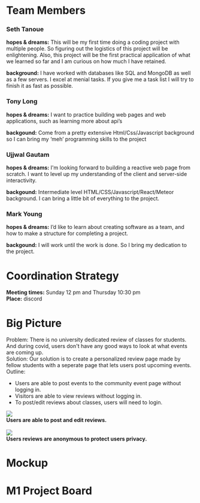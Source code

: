 
# Team Members

### Seth Tanoue

<b>hopes & dreams:</b> This will be my first time doing a coding project with multiple people. So figuring out the logistics of this project will be enlightening. Also, this project will be the first practical application of what we learned so far and I am curious on how much I have retained.

<b>background:</b> I have worked with databases like SQL and MongoDB as well as a few servers. I excel at menial tasks. If you give me a task list I will try to finish it as fast as possible.

### Tony Long
<b>hopes & dreams:</b> I want to practice building web pages and web applications, such as learning more about api’s

<b>backgound:</b> Come from a pretty extensive Html/Css/Javascript background so I can bring my ‘meh’ programming skills to the project

### Ujjwal Gautam
<b>hopes & dreams:</b> I'm looking forward to building a reactive web page from scratch. I want to level up my understanding of the client and server-side interactivity.

<b>backgound:</b> Intermediate level HTML/CSS/Javascript/React/Meteor background. I can bring a little bit of everything to the project.

### Mark Young
<b>hopes & dreams:</b> I’d like to learn about creating software as a team, and how to make a structure for completing a project.

<b>backgound:</b> I will work until the work is done. So I bring my dedication to the project.

# Coordination Strategy
<b>Meeting times:</b> Sunday 12 pm and Thursday 10:30 pm <br>
<b>Place:</b> discord

# Big Picture
Problem: There is no university dedicated review of classes for students. And during covid, users don't have any good ways to look at what events are coming up. <br>
Solution: Our solution is to create a personalized review page made by fellow students with a seperate page that lets users post upcoming events.  <br>
Outline:
<ul>
  <li> Users are able to post events to the community event page without logging in. </li>
  <li> Visitors are able to view reviews without logging in. </li>
  <li> To post/edit reviews about classes, users will need to login. </li>
</ul>
<img src="https://www.ratemyprofessors.com/static/media/instructional-slide-pencil-lady.492f2289.svg"> <br>
<b> Users are able to post and edit reviews. <br>
<br>
<img src="https://www.ratemyprofessors.com/static/media/instructional-slide-mystery-lady.bf022e31.svg"> <br>
<b> Users reviews are anonymous to protect users privacy. <br>

# Mockup
# M1 Project Board
